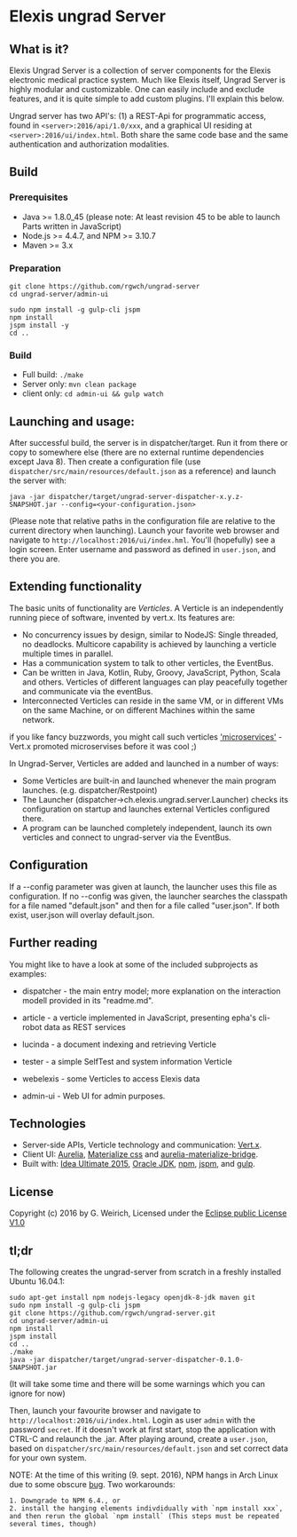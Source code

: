 # Elexis ungrad Server

## What is it?

Elexis Ungrad Server is a collection of server components for the Elexis electronic medical practice system.
Much like Elexis itself, Ungrad Server is highly modular and customizable. One can easily include and exclude features, and it is
quite simple to add custom plugins. I'll explain this below.

Ungrad server has two API's: (1) a REST-Api for programmatic access, found in `<server>:2016/api/1.0/xxx`,
 and a graphical UI residing at `<server>:2016/ui/index.html`. Both share the same code base and the same authentication and authorization modalities.

## Build

### Prerequisites

* Java >= 1.8.0_45  (please note: At least revision 45 to be able to launch Parts written in JavaScript) 
* Node.js >= 4.4.7, and NPM >= 3.10.7
* Maven >= 3.x

### Preparation

    git clone https://github.com/rgwch/ungrad-server
    cd ungrad-server/admin-ui

    sudo npm install -g gulp-cli jspm
    npm install
    jspm install -y
    cd ..

### Build

* Full build: `./make`
* Server only: `mvn clean package`
* client only: `cd admin-ui && gulp watch`

## Launching and usage:

After successful build, the server is in dispatcher/target. 
Run it from there or copy to somewhere else (there are no external runtime dependencies except Java 8). 
Then create a configuration file (use `dispatcher/src/main/resources/default.json` as a reference) and launch the server with:

    java -jar dispatcher/target/ungrad-server-dispatcher-x.y.z-SNAPSHOT.jar --config=<your-configuration.json>

(Please note that relative paths in the configuration file are relative to the current directory when launching).
Launch your favorite web browser and navigate to `http://localhost:2016/ui/index.hml`. You'll (hopefully) see a login screen. Enter username and password as defined in `user.json`, and there you are.

## Extending functionality

The basic units of functionality are *Verticles*. A Verticle is an independently running piece of software, invented by vert.x. 
Its features are:

* No concurrency issues by design, similar to NodeJS: Single threaded, no deadlocks. Multicore capability is achieved by launching a verticle multiple times in parallel.
* Has a communication system to talk to other verticles, the EventBus.
* Can be written in Java, Kotlin, Ruby, Groovy, JavaScript, Python, Scala and others. Verticles of different languages can play peacefully together and communicate via the eventBus.
* Interconnected Verticles can reside in the same VM, or in different VMs on the same Machine, or on different Machines within the same network.

if you like fancy buzzwords, you might call such verticles ['microservices'](http://martinfowler.com/articles/microservices.html) - Vert.x promoted microservises before it was cool ;)

In Ungrad-Server, Verticles are added and launched in a number of ways:

* Some Verticles are built-in and launched whenever the main program launches. (e.g. dispatcher/Restpoint)
* The Launcher (dispatcher->ch.elexis.ungrad.server.Launcher) checks its configuration on startup and launches external Verticles configured there. 
* A program can be launched completely independent, launch its own verticles and connect to ungrad-server via the EventBus.

## Configuration

If a --config parameter was given at launch, the launcher uses this file as configuration. If no --config was given, the launcher searches the classpath 
for a file named "default.json" and then for a file called "user.json". If both exist, user.json will overlay default.json.
    
## Further reading
    
You might like to have a look at some of the included subprojects as examples:

* dispatcher - the main entry model; more explanation on the interaction modell provided in its "readme.md".
* article - a verticle implemented in JavaScript, presenting epha's cli-robot data as REST services
* lucinda - a document indexing and retrieving Verticle
* tester - a simple SelfTest and system information Verticle
* webelexis - some Verticles to access Elexis data

* admin-ui - Web UI for admin purposes.

## Technologies

* Server-side APIs, Verticle technology and communication: [Vert.x](http://vertx.io).
* Client UI: [Aurelia](http://aurelia.io), [Materialize css](http://materializecss.com/) and [aurelia-materialize-bridge](http://aurelia-ui-toolkits.github.io/demo-materialize/).
* Built with: [Idea Ultimate 2015](https://www.jetbrains.com/idea/), [Oracle JDK](http://www.oracle.com/technetwork/java/javase/downloads/index.html), [npm](https://www.npmjs.com/), [jspm](http://jspm.io/), and [gulp](http://gulpjs.com/). 

## License

Copyright (c) 2016 by G. Weirich, Licensed under the [Eclipse public License V1.0](https://www.eclipse.org/legal/epl-v10.html)

## tl;dr

The following creates the ungrad-server from scratch in a freshly installed Ubuntu 16.04.1:

    sudo apt-get install npm nodejs-legacy openjdk-8-jdk maven git
    sudo npm install -g gulp-cli jspm
    git clone https://github.com/rgwch/ungrad-server.git
    cd ungrad-server/admin-ui
    npm install
    jspm install
    cd ..
    ./make
    java -jar dispatcher/target/ungrad-server-dispatcher-0.1.0-SNAPSHOT.jar
    
(It will take some time and there will be some warnings which you can ignore for now)
    
Then, launch your favourite browser and navigate to `http://localhost:2016/ui/index.html`. Login as user `admin` with
    the password `secret`. If it doesn't work at first start, stop the application with CTRL-C and relaunch the .jar. 
    After playing around, create a `user.json`, based on `dispatcher/src/main/resources/default.json` and
    set correct data for your own system.
    
NOTE: At the time of this writing (9. sept. 2016), NPM hangs in Arch Linux due to some obscure [bug](https://github.com/npm/npm/issues/13833). Two workarounds:
    
    1. Downgrade to NPM 6.4., or
    2. install the hanging elements indivdidually with `npm install xxx`, and then rerun the global `npm install` (This steps must be repeated several times, though)
    
    
    